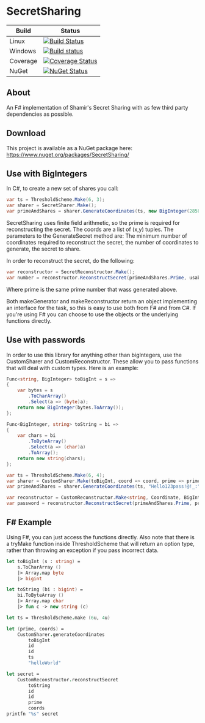 # SecretSharing

| Build | Status |
| --- | --- |
| Linux | [![Build Status](https://travis-ci.org/JackMatusiewicz/SecretSharing.svg?branch=master)](https://travis-ci.org/JackMatusiewicz/SecretSharing) |
| Windows | [![Build status](https://ci.appveyor.com/api/projects/status/uow4jkvbkm9s6rk3?svg=true)](https://ci.appveyor.com/project/JackMatusiewicz/SecretSharing) |
| Coverage | [![Coverage Status](https://coveralls.io/repos/github/JackMatusiewicz/SecretSharing/badge.svg?branch=master)](https://coveralls.io/github/JackMatusiewicz/SecretSharing?branch=master) |
| NuGet | [![NuGet Status](http://img.shields.io/nuget/vpre/SecretSharing.svg?style=flat)](https://www.nuget.org/packages/SecretSharing/) |

About
-----
An F# implementation of Shamir's Secret Sharing with as few third party dependencies as possible.

Download
-----
This project is available as a NuGet package here: https://www.nuget.org/packages/SecretSharing/

Use with BigIntegers
-----

In C#, to create a new set of shares you call:
```csharp
var ts = ThresholdScheme.Make(6, 3);
var sharer = SecretSharer.Make();
var primeAndShares = sharer.GenerateCoordinates(ts, new BigInteger(2858295));
```

SecretSharing uses finite field arithmetic, so the prime is required for reconstructing the secret. The coords are a list of (x,y) tuples. The parameters to the GenerateSecret method are: The minimum number of coordinates required to reconstruct the secret, the number of coordinates to generate, the secret to share.

In order to reconstruct the secret, do the following:
```csharp
var reconstructor = SecretReconstructor.Make();
var number = reconstructor.ReconstructSecret(primeAndShares.Prime, usableShares);
```
Where prime is the same prime number that wass generated above.

Both makeGenerator and makeReconstructor return an object implementing an interface for the task, so this is easy to use both from F# and from C#. If you're using F# you can choose to use the objects or the underlying functions directly.

Use with passwords
-----

In order to use this library for anything other than bigIntegers, use the CustomSharer and CustomReconstructor. These allow you to pass
functions that will deal with custom types. Here is an example:

```csharp
Func<string, BigInteger> toBigInt = s =>
{
    var bytes = s
        .ToCharArray()
        .Select(a => (byte)a);
    return new BigInteger(bytes.ToArray());
};

Func<BigInteger, string> toString = bi =>
{
    var chars = bi
        .ToByteArray()
        .Select(a => (char)a)
        .ToArray();
    return new string(chars);
};

var ts = ThresholdScheme.Make(6, 4);
var sharer = CustomSharer.Make(toBigInt, coord => coord, prime => prime);
var primeAndShares = sharer.GenerateCoordinates(ts, "Hello123pass!@!_:");

var reconstructor = CustomReconstructor.Make<string, Coordinate, BigInteger>(toString, coord => coord, prime => prime);
var password = reconstructor.ReconstructSecret(primeAndShares.Prime, primeAndShares.Shares);
```

F# Example
-----

Using F#, you can just access the functions directly. Also note that there is a tryMake function inside ThresholdScheme that will return an option type, rather than throwing an exception if you pass incorrect data.

```fsharp
let toBigInt (s : string) =
    s.ToCharArray ()
    |> Array.map byte
    |> bigint

let toString (bi : bigint) =
    bi.ToByteArray ()
    |> Array.map char
    |> fun c -> new string (c)

let ts = ThresholdScheme.make (6u, 4u)

let (prime, coords) = 
    CustomSharer.generateCoordinates
        toBigInt
        id
        id
        ts
        "helloWorld"

let secret =
    CustomReconstructor.reconstructSecret
        toString
        id
        id
        prime
        coords
printfn "%s" secret
```
